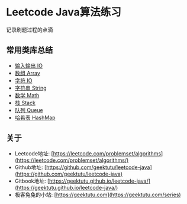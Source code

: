 # Leetcode Java算法练习
记录刷题过程的点滴

## 常用类库总结

- [输入输出 IO](tips/IO.md)
- [数组 Array](tips/Array.md)
- [字符 IO](tips/Char.md)
- [字符串 String](tips/String.md)
- [数学 Math](tips/Math.md)
- [栈 Stack](tips/Stack.md)
- [队列 Queue](tips/Queue.md)
- [哈希表 HashMap](tips/HashMap.md)

## 关于

- Leetcode地址: [https://leetcode.com/problemset/algorithms](https://leetcode.com/problemset/algorithms/)
- Github地址: [https://github.com/geektutu/leetcode-java](https://github.com/geektutu/leetcode-java)
- Gitbook地址: [https://geektutu.github.io/leetcode-java/](https://geektutu.github.io/leetcode-java/)
- 极客兔兔的小站: [https://geektutu.com](https://geektutu.com/series)
